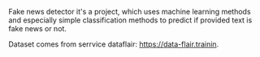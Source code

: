 Fake news detector it's a project, which uses machine learning methods and especially simple classification methods to predict if provided text is fake news or not.

Dataset comes from serrvice dataflair: https://data-flair.trainin.
